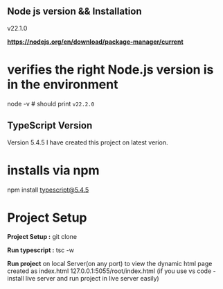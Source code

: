 ## Node js version && Installation 

v22.1.0 

**https://nodejs.org/en/download/package-manager/current**

# verifies the right Node.js version is in the environment
node -v # should print `v22.2.0`


## TypeScript Version

Version 5.4.5
I have created this project on latest verion.
# installs via npm
npm install typescript@5.4.5

# Project Setup 

**Project Setup :**  git clone 

**Run typescript :** tsc -w

**Run project** on local Server(on any port) to view the dynamic html page created as index.html
127.0.0.1:5055/root/index.html (if you use vs code - install live server and run project in live server easily)
